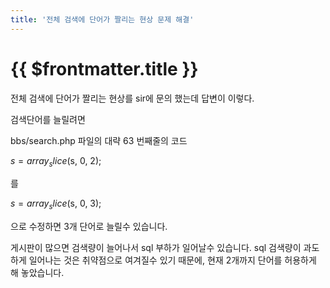 ```yaml
---
title: '전체 검색에 단어가 짤리는 현상 문제 해결'
---
```


# {{ $frontmatter.title }}



전체 검색에 단어가 짤리는 현상를 sir에 문의 했는데 답변이 이렇다. 



검색단어를 늘릴려면

bbs/search.php 파일의 대략 63 번째줄의 코드

$s = array_slice($s, 0, 2);

를

$s = array_slice($s, 0, 3);

으로 수정하면 3개 단어로 늘릴수 있습니다.

게시판이 많으면 검색량이 늘어나서 sql 부하가 일어날수 있습니다.
sql 검색량이 과도하게 일어나는 것은 취약점으로 여겨질수 있기 때문에, 현재 2개까지 단어를 허용하게 해 놓았습니다. 